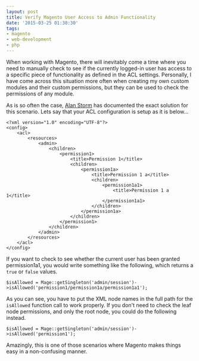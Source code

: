 ```yaml
---
layout: post
title: Verify Magento User Access to Admin Functionality
date: '2015-03-25 01:30:30'
tags:
- magento
- web-development
- php
---
```


When working with Magento, there will inevitably come a time where you need to manually check to see if the currently logged-in user has access to a specific piece of functionality as defined in the ACL settings. Personally, I have come across this situation more often when creating my own custom modules and their custom permissions, but they can be used to check the permissions of any module.

As is so often the case, [Alan Storm](http://alanstorm.com/magento_acl_authentication) has documented the exact solution for this scenario. Lets say that your ACL configuration is setup as it is below...

```
<?xml version="1.0" encoding="UTF-8"?>
<config>
    <acl>
        <resources>
            <admin>
                <children>
                    <permission1>
                        <title>Permission 1</title>
                        <children>
                            <permission1a>
                                <title>Permission 1 a</title>
                                <children>
                                    <permission1a1>
                                        <title>Permission 1 a 1</title>
                                    </permission1a1>
                                </children>
                            </permission1a>
                        </children>
                    </permission1>
                </children>
            </admin>
        </resources>
    </acl>
</config>
```

If you want to check to see whether the current user has been granted permission1a1, you would write something like the following, which returns a `true` or `false` values.

```
$isAllowed = Mage::getSingleton('admin/session')->isAllowed('permission1/permission1a/permission1a1');
```

As you can see, you have to put the XML node names in the full path for the `isAllowed` function call to work properly. If you don't need to check the leaf node permissions, and only the root node, you could do the following instead.

```
$isAllowed = Mage::getSingleton('admin/session')->isAllowed('permission1');
```

Amazingly, this is one of those scenarios where Magento makes things easy in a non-confusing manner.